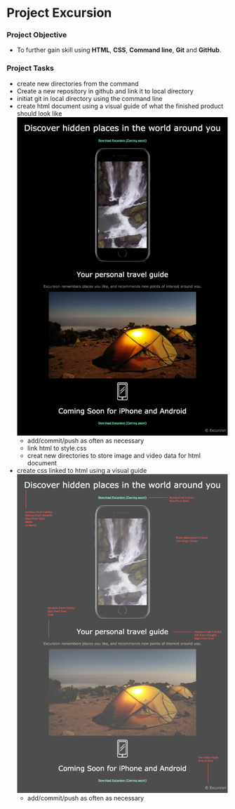 # Project Excursion 

### Project Objective

- To further gain skill using **HTML**, **CSS**, **Command line**, **Git** and **GitHub**.

### Project Tasks

- create new directories from the command 
- Create a new repository in github and link it to local directory
- initiat git in local directory using the command line
- create html document using a visual guide of what the finished product should look like
![alt](./resources/images/excursion_html.png)
    - add/commit/push as often as necessary
    - link html to style.css 
    - creat new directories to store image and video data for html document
- create css linked to html using a visual guide
![alt](./resources/images/excursion_css.png)
    - add/commit/push as often as necessary

